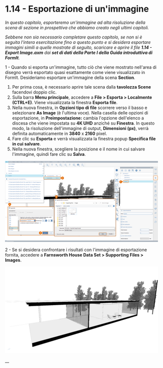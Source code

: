 # 1.14 - Esportazione di un'immagine

_In questo capitolo, esporteremo un'immagine ad alta risoluzione della scena di sezione in prospettiva che abbiamo creato negli ultimi capitoli._

_Sebbene non sia necessario completare questo capitolo, se non si è seguita l'intera esercitazione fino a questo punto e si desidera esportare immagini simili a quelle mostrate di seguito, scaricare e aprire il file_ _**1.14 - Export Image.axm**_ _dai_ _**set di dati della Parte I della Guida introduttiva di FormIt**._

1 - Quando si esporta un'immagine, tutto ciò che viene mostrato nell'area di disegno verrà esportato quasi esattamente come viene visualizzato in FormIt. Desideriamo esportare un'immagine della scena **Section**.

1. Per prima cosa, è necessario aprire tale scena dalla **tavolozza Scene** facendovi doppio clic.
2. Sulla barra **Menu principale**, accedere a **File > Esporta > Localmente \(CTRL+E\)**. Viene visualizzata la finestra **Esporta file**.
3. Nella nuova finestra, in **Opzioni tipo di file** scorrere verso il basso e selezionare **As Image** \(è l'ultima voce\). Nella casella delle opzioni di esportazione, in **Preimpostazione:** cambia l'opzione dell'elenco a discesa che viene impostata su **4K UHD** anziché su **Finestra**. In questo modo, la risoluzione dell'immagine di output, **Dimensioni \(px\)**, verrà definita automaticamente in **3840** x **2160** pixel.
4. Fare clic su **Esporta** e verrà visualizzata la finestra popup **Specifica file in cui salvare**.
5. Nella nuova finestra, scegliere la posizione e il nome in cui salvare l'immagine, quindi fare clic su **Salva**.

![](../../.gitbook/assets/0%20%285%29.png)

2 - Se si desidera confrontare i risultati con l'immagine di esportazione fornita, accedere a **Farnsworth House Data Set &gt; Supporting Files &gt; Images**.

![Immagine di esportazione di esempio fornita, proveniente dal set di dati di Casa Farnsworth.](../../.gitbook/assets/1%20%2816%29.png)

\_\_

